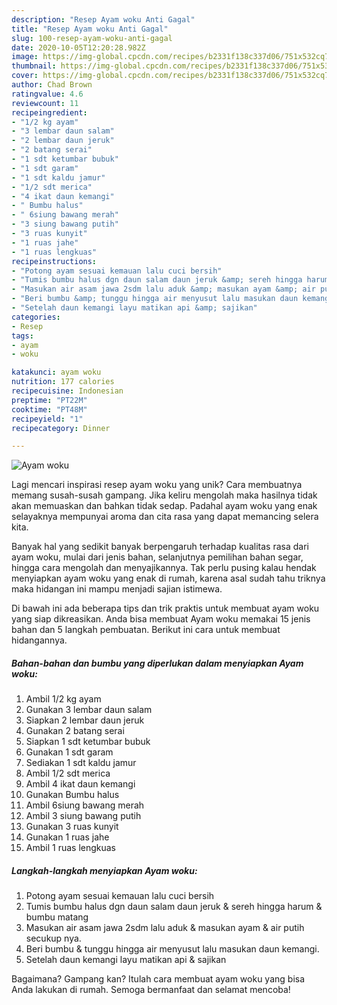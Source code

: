 ```yaml
---
description: "Resep Ayam woku Anti Gagal"
title: "Resep Ayam woku Anti Gagal"
slug: 100-resep-ayam-woku-anti-gagal
date: 2020-10-05T12:20:28.982Z
image: https://img-global.cpcdn.com/recipes/b2331f138c337d06/751x532cq70/ayam-woku-foto-resep-utama.jpg
thumbnail: https://img-global.cpcdn.com/recipes/b2331f138c337d06/751x532cq70/ayam-woku-foto-resep-utama.jpg
cover: https://img-global.cpcdn.com/recipes/b2331f138c337d06/751x532cq70/ayam-woku-foto-resep-utama.jpg
author: Chad Brown
ratingvalue: 4.6
reviewcount: 11
recipeingredient:
- "1/2 kg ayam"
- "3 lembar daun salam"
- "2 lembar daun jeruk"
- "2 batang serai"
- "1 sdt ketumbar bubuk"
- "1 sdt garam"
- "1 sdt kaldu jamur"
- "1/2 sdt merica"
- "4 ikat daun kemangi"
- " Bumbu halus"
- " 6siung bawang merah"
- "3 siung bawang putih"
- "3 ruas kunyit"
- "1 ruas jahe"
- "1 ruas lengkuas"
recipeinstructions:
- "Potong ayam sesuai kemauan lalu cuci bersih"
- "Tumis bumbu halus dgn daun salam daun jeruk &amp; sereh hingga harum &amp; bumbu matang"
- "Masukan air asam jawa 2sdm lalu aduk &amp; masukan ayam &amp; air putih secukup nya."
- "Beri bumbu &amp; tunggu hingga air menyusut lalu masukan daun kemangi."
- "Setelah daun kemangi layu matikan api &amp; sajikan"
categories:
- Resep
tags:
- ayam
- woku

katakunci: ayam woku 
nutrition: 177 calories
recipecuisine: Indonesian
preptime: "PT22M"
cooktime: "PT48M"
recipeyield: "1"
recipecategory: Dinner

---
```



![Ayam woku](https://img-global.cpcdn.com/recipes/b2331f138c337d06/751x532cq70/ayam-woku-foto-resep-utama.jpg)

Lagi mencari inspirasi resep ayam woku yang unik? Cara membuatnya memang susah-susah gampang. Jika keliru mengolah maka hasilnya tidak akan memuaskan dan bahkan tidak sedap. Padahal ayam woku yang enak selayaknya mempunyai aroma dan cita rasa yang dapat memancing selera kita.

Banyak hal yang sedikit banyak berpengaruh terhadap kualitas rasa dari ayam woku, mulai dari jenis bahan, selanjutnya pemilihan bahan segar, hingga cara mengolah dan menyajikannya. Tak perlu pusing kalau hendak menyiapkan ayam woku yang enak di rumah, karena asal sudah tahu triknya maka hidangan ini mampu menjadi sajian istimewa.




Di bawah ini ada beberapa tips dan trik praktis untuk membuat ayam woku yang siap dikreasikan. Anda bisa membuat Ayam woku memakai 15 jenis bahan dan 5 langkah pembuatan. Berikut ini cara untuk membuat hidangannya.

<!--inarticleads1-->

##### Bahan-bahan dan bumbu yang diperlukan dalam menyiapkan Ayam woku:

1. Ambil 1/2 kg ayam
1. Gunakan 3 lembar daun salam
1. Siapkan 2 lembar daun jeruk
1. Gunakan 2 batang serai
1. Siapkan 1 sdt ketumbar bubuk
1. Gunakan 1 sdt garam
1. Sediakan 1 sdt kaldu jamur
1. Ambil 1/2 sdt merica
1. Ambil 4 ikat daun kemangi
1. Gunakan  Bumbu halus
1. Ambil  6siung bawang merah
1. Ambil 3 siung bawang putih
1. Gunakan 3 ruas kunyit
1. Gunakan 1 ruas jahe
1. Ambil 1 ruas lengkuas




<!--inarticleads2-->

##### Langkah-langkah menyiapkan Ayam woku:

1. Potong ayam sesuai kemauan lalu cuci bersih
1. Tumis bumbu halus dgn daun salam daun jeruk &amp; sereh hingga harum &amp; bumbu matang
1. Masukan air asam jawa 2sdm lalu aduk &amp; masukan ayam &amp; air putih secukup nya.
1. Beri bumbu &amp; tunggu hingga air menyusut lalu masukan daun kemangi.
1. Setelah daun kemangi layu matikan api &amp; sajikan




Bagaimana? Gampang kan? Itulah cara membuat ayam woku yang bisa Anda lakukan di rumah. Semoga bermanfaat dan selamat mencoba!

